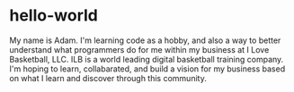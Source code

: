 # hello-world

My name is Adam.  I'm learning code as a hobby, and also a way to better understand what programmers do for me within my business at I Love Basketball, LLC.  ILB is a world leading digital basketball training company.  I'm hoping to learn, collabarated, and build a vision for my business based on what I learn and discover through this community.
